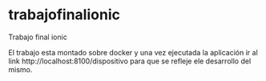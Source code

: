 # trabajofinalionic
Trabajo final ionic

El trabajo esta montado sobre docker y una vez ejecutada la aplicación ir al link http://localhost:8100/dispositivo para que se refleje ele desarrollo del mismo.
